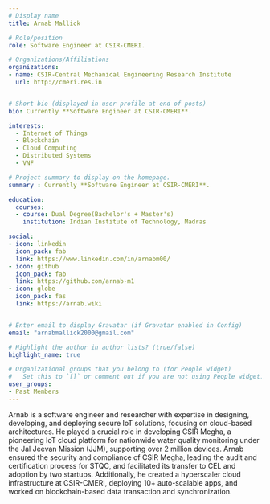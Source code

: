 ```yaml
---
# Display name
title: Arnab Mallick

# Role/position
role: Software Engineer at CSIR-CMERI. 

# Organizations/Affiliations
organizations:
- name: CSIR-Central Mechanical Engineering Research Institute
  url: http://cmeri.res.in


# Short bio (displayed in user profile at end of posts)
bio: Currently **Software Engineer at CSIR-CMERI**. 

interests:
  - Internet of Things
  - Blockchain
  - Cloud Computing
  - Distributed Systems
  - VNF

# Project summary to display on the homepage.
summary : Currently **Software Engineer at CSIR-CMERI**. 

education:
  courses:
  - course: Dual Degree(Bachelor's + Master's)
    institution: Indian Institute of Technology, Madras

social:
- icon: linkedin
  icon_pack: fab
  link: https://www.linkedin.com/in/arnabm00/
- icon: github
  icon_pack: fab
  link: https://github.com/arnab-m1
- icon: globe
  icon_pack: fas
  link: https://arnab.wiki


# Enter email to display Gravatar (if Gravatar enabled in Config)
email: "arnabmallick2000@gmail.com"

# Highlight the author in author lists? (true/false)
highlight_name: true

# Organizational groups that you belong to (for People widget)
#   Set this to `[]` or comment out if you are not using People widget.
user_groups:
- Past Members
---
```


Arnab is a software engineer and researcher with expertise in designing, developing, and deploying secure IoT solutions, focusing on cloud-based architectures. He played a crucial role in developing CSIR Megha, a pioneering IoT cloud platform for nationwide water quality monitoring under the Jal Jeevan Mission (JJM), supporting over 2 million devices. Arnab ensured the security and compliance of CSIR Megha, leading the audit and certification process for STQC, and facilitated its transfer to CEL and adoption by two startups. Additionally, he created a hyperscaler cloud infrastructure at CSIR-CMERI, deploying 10+ auto-scalable apps, and worked on blockchain-based data transaction and synchronization.
